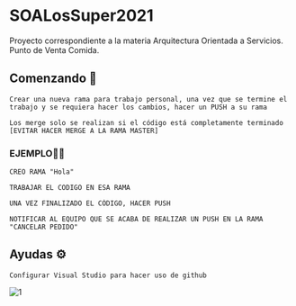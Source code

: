 # SOALosSuper2021
Proyecto correspondiente a la materia Arquitectura Orientada  a Servicios. Punto de Venta Comida.
## Comenzando 🚀

```
Crear una nueva rama para trabajo personal, una vez que se termine el trabajo y se requiera hacer los cambios, hacer un PUSH a su rama

```

```
Los merge solo se realizan si el código está completamente terminado [EVITAR HACER MERGE A LA RAMA MASTER]

```
### EJEMPLO🧑‍💼 

```
CREO RAMA "Hola"

```

```
TRABAJAR EL CODIGO EN ESA RAMA

```

```
UNA VEZ FINALIZADO EL CÓDIGO, HACER PUSH

```

```
NOTIFICAR AL EQUIPO QUE SE ACABA DE REALIZAR UN PUSH EN LA RAMA "CANCELAR PEDIDO"

```
## Ayudas  ⚙️

```
Configurar Visual Studio para hacer uso de github

```
  ![1](https://user-images.githubusercontent.com/47421660/127067969-35c4b682-9af1-45e1-b93d-0f04be6f6d53.PNG)
